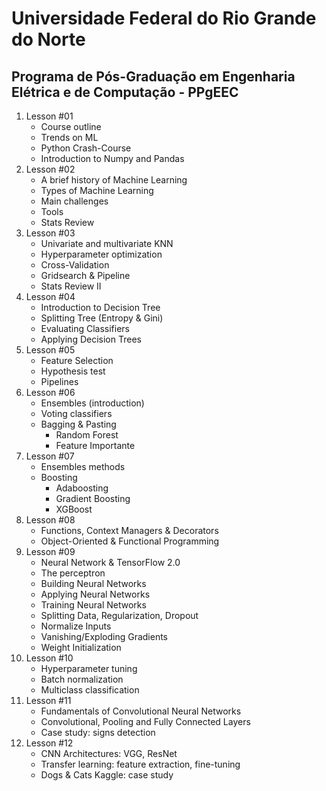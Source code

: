 # Universidade Federal do Rio Grande do Norte
## Programa de Pós-Graduação em Engenharia Elétrica e de Computação - PPgEEC

1. Lesson #01
	- Course outline
	- Trends on ML
	- Python Crash-Course
	- Introduction to Numpy and Pandas
2. Lesson #02
	- A brief history of Machine Learning
	- Types of Machine Learning
	- Main challenges
	- Tools
	- Stats Review
3. Lesson #03
	- Univariate and multivariate KNN
	- Hyperparameter optimization
	- Cross-Validation
	- Gridsearch & Pipeline
	- Stats Review II
4. Lesson #04 
	- Introduction to Decision Tree
	- Splitting Tree (Entropy & Gini)
	- Evaluating Classifiers
	- Applying Decision Trees
5. Lesson #05
	- Feature Selection
	- Hypothesis test
	- Pipelines
6. Lesson #06
	- Ensembles (introduction)
	- Voting classifiers
	- Bagging & Pasting
		- Random Forest
		- Feature Importante
7. Lesson #07
	- Ensembles methods
	- Boosting
		- Adaboosting
		- Gradient Boosting
		- XGBoost
8. Lesson #08
	- Functions, Context Managers & Decorators
	- Object-Oriented & Functional Programming
9. Lesson #09
	- Neural Network & TensorFlow 2.0
	- The perceptron
	- Building Neural Networks
	- Applying Neural Networks
	- Training Neural Networks
	- Splitting Data, Regularization, Dropout
	- Normalize Inputs
	- Vanishing/Exploding Gradients
	- Weight Initialization
10. Lesson #10
	- Hyperparameter tuning
	- Batch normalization
	- Multiclass classification
11. Lesson #11
	- Fundamentals of Convolutional Neural Networks
	- Convolutional, Pooling and Fully Connected Layers
	- Case study: signs detection
12. Lesson #12
	- CNN Architectures: VGG, ResNet
	- Transfer learning: feature extraction, fine-tuning
	- Dogs & Cats Kaggle: case study


